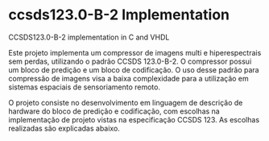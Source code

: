 # ccsds123.0-B-2 Implementation
CCSDS123.0-B-2 implementation in C and VHDL 

Este projeto implementa um compressor de imagens multi e hiperespectrais sem perdas, utilizando o padrão CCSDS 123.0-B-2. O compressor possui um bloco de predição e um bloco de codificação. O uso desse padrão para compressão de imagens visa a baixa complexidade para a utilização em sistemas espaciais de sensoriamento remoto. 

O projeto consiste no desenvolvimento em linguagem de descrição de hardware do bloco de predição e codificação, com escolhas na implementação de projeto vistas na especificação CCSDS 123. As escolhas realizadas são explicadas abaixo. 

